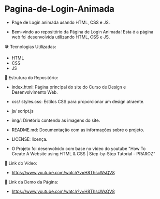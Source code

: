 # Pagina-de-Login-Animada
- Page de Login animada usando HTML, CSS e JS.

- Bem-vindo ao repositório da Página de Login Animada! Esta é a página web foi desenvolvida utilizando HTML, CSS e JS.

🛠️ Tecnologias Utilizadas:

- HTML
- CSS
- JS

📂 Estrutura do Repositório:

- index.html: Página principal do site do Curso de Design e Desenvolvimento Web.
- css/ styles.css: Estilos CSS para proporcionar um design atraente.
- js/ script.js
- img/: Diretório contendo as imagens do site.
- README.md: Documentação com as informações sobre o projeto.
- LICENSE: licença.

- O Projeto foi desenvolvido com base no vídeo do youtube "How To Create A Website using HTML & CSS | Step-by-Step Tutorial - PRAROZ"

🔗 Link do Vídeo:

- https://www.youtube.com/watch?v=H8ThscWsQV8

🔗 Link da Demo da Página:

- https://www.youtube.com/watch?v=H8ThscWsQV8
